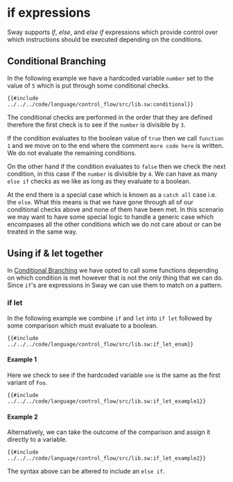 # if expressions

Sway supports _if_, _else_, and _else if_ expressions which provide control over which instructions should be executed depending on the conditions.

## Conditional Branching

In the following example we have a hardcoded variable `number` set to the value of `5` which is put through some conditional checks.

```sway
{{#include ../../../code/language/control_flow/src/lib.sw:conditional}}
```

The conditional checks are performed in the order that they are defined therefore the first check is to see if the `number` is divisible by `3`. 

If the condition evaluates to the boolean value of `true` then we call `function 1` and we move on to the end where the comment `more code here` is written. We do not evaluate the remaining conditions.

On the other hand if the condition evaluates to `false` then we check the next condition, in this case if the `number` is divisible by `4`. We can have as many `else if` checks as we like as long as they evaluate to a boolean.

At the end there is a special case which is known as a `catch all` case i.e. the `else`. What this means is that we have gone through all of our conditional checks above and none of them have been met. In this scenario we may want to have some special logic to handle a generic case which encompases all the other conditions which we do not care about or can be treated in the same way.

## Using if & let together

In [Conditional Branching](#conditional-branching) we have opted to call some functions depending on which condition is met however that is not the only thing that we can do. Since `if`'s are expressions in Sway we can use them to match on a pattern.


### if let

In the following example we combine `if` and `let` into `if let` followed by some comparison which must evaluate to a boolean.

```sway
{{#include ../../../code/language/control_flow/src/lib.sw:if_let_enum}}
```

#### Example 1

Here we check to see if the hardcoded variable `one` is the same as the first variant of `Foo`.

```sway
{{#include ../../../code/language/control_flow/src/lib.sw:if_let_example1}}
```

#### Example 2

Alternatively, we can take the outcome of the comparison and assign it directly to a variable.

```sway
{{#include ../../../code/language/control_flow/src/lib.sw:if_let_example2}}
```

The syntax above can be altered to include an `else if`.
